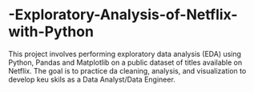 # -Exploratory-Analysis-of-Netflix-with-Python
This project involves performing exploratory data analysis (EDA) using Python, Pandas and Matplotlib on a public dataset of titles available on Netflix. The goal is to practice da cleaning, analysis, and visualization to develop keu skils as a Data Analyst/Data Engineer.
